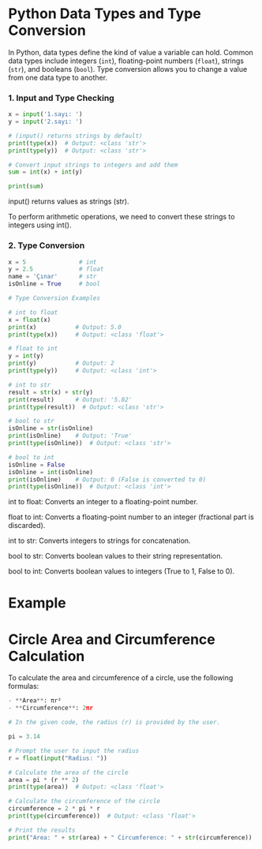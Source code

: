 # Python Data Types and Type Conversion

In Python, data types define the kind of value a variable can hold. Common data types include integers (`int`), floating-point numbers (`float`), strings (`str`), and booleans (`bool`). Type conversion allows you to change a value from one data type to another.

### 1. Input and Type Checking

```python
x = input('1.sayı: ')
y = input('2.sayı: ')

# (input() returns strings by default)
print(type(x))  # Output: <class 'str'> 
print(type(y))  # Output: <class 'str'>

# Convert input strings to integers and add them
sum = int(x) + int(y)  

print(sum)  
```

input() returns values as strings (str).

To perform arithmetic operations, we need to convert these strings to integers using int().

### 2. Type Conversion
```python
x = 5               # int
y = 2.5             # float
name = 'Çınar'      # str
isOnline = True     # bool

# Type Conversion Examples

# int to float
x = float(x)
print(x)           # Output: 5.0
print(type(x))     # Output: <class 'float'>

# float to int
y = int(y)
print(y)           # Output: 2
print(type(y))     # Output: <class 'int'>

# int to str
result = str(x) + str(y)
print(result)      # Output: '5.02'
print(type(result))  # Output: <class 'str'>

# bool to str
isOnline = str(isOnline)
print(isOnline)    # Output: 'True'
print(type(isOnline))  # Output: <class 'str'>

# bool to int
isOnline = False
isOnline = int(isOnline)
print(isOnline)    # Output: 0 (False is converted to 0)
print(type(isOnline))  # Output: <class 'int'>
```

int to float: Converts an integer to a floating-point number.

float to int: Converts a floating-point number to an integer (fractional part is discarded).

int to str: Converts integers to strings for concatenation.

bool to str: Converts boolean values to their string representation.

bool to int: Converts boolean values to integers (True to 1, False to 0).

# Example
# Circle Area and Circumference Calculation

To calculate the area and circumference of a circle, use the following formulas:
```python
- **Area**: πr²
- **Circumference**: 2πr

# In the given code, the radius (r) is provided by the user.

pi = 3.14

# Prompt the user to input the radius
r = float(input("Radius: "))

# Calculate the area of the circle
area = pi * (r ** 2)
print(type(area))  # Output: <class 'float'>

# Calculate the circumference of the circle
circumference = 2 * pi * r
print(type(circumference))  # Output: <class 'float'>

# Print the results
print("Area: " + str(area) + " Circumference: " + str(circumference))

